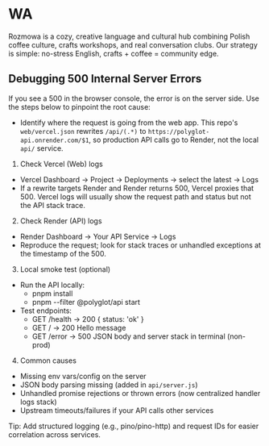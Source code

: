 # WA
Rozmowa is a cozy, creative language and cultural hub combining Polish coffee culture, crafts workshops, and real conversation clubs. Our strategy is simple: no-stress English, crafts + coffee = community edge.

## Debugging 500 Internal Server Errors

If you see a 500 in the browser console, the error is on the server side. Use the steps below to pinpoint the root cause:

- Identify where the request is going from the web app. This repo's `web/vercel.json` rewrites `/api/(.*)` to `https://polyglot-api.onrender.com/$1`, so production API calls go to Render, not the local `api/` service.

1) Check Vercel (Web) logs
- Vercel Dashboard -> Project -> Deployments -> select the latest -> Logs
- If a rewrite targets Render and Render returns 500, Vercel proxies that 500. Vercel logs will usually show the request path and status but not the API stack trace.

2) Check Render (API) logs
- Render Dashboard -> Your API Service -> Logs
- Reproduce the request; look for stack traces or unhandled exceptions at the timestamp of the 500.

3) Local smoke test (optional)
- Run the API locally:
	- pnpm install
	- pnpm --filter @polyglot/api start
- Test endpoints:
	- GET /health -> 200 { status: 'ok' }
	- GET / -> 200 Hello message
	- GET /error -> 500 JSON body and server stack in terminal (non-prod)

4) Common causes
- Missing env vars/config on the server
- JSON body parsing missing (added in `api/server.js`)
- Unhandled promise rejections or thrown errors (now centralized handler logs stack)
- Upstream timeouts/failures if your API calls other services

Tip: Add structured logging (e.g., pino/pino-http) and request IDs for easier correlation across services.
